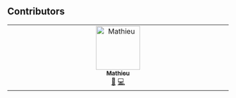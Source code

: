 ## Contributors

<!-- ALL-CONTRIBUTORS-LIST:START - Do not remove or modify this section -->
<!-- prettier-ignore-start -->
<!-- markdownlint-disable -->
<table>
  <tbody>
    <tr>
      <td align="center" valign="top" width="14.28%"><a href="https://temporalhq.com"><img src="https://avatars.githubusercontent.com/u/46251907?v=4?s=100" width="100px;" alt="Mathieu"/><br /><sub><b>Mathieu</b></sub></a><br /><a href="#maintenance-Skogrine" title="Maintenance">🚧</a> <a href="#code-Skogrine" title="Code">💻</a></td>
    </tr>
  </tbody>
</table>

<!-- markdownlint-restore -->
<!-- prettier-ignore-end -->

<!-- ALL-CONTRIBUTORS-LIST:END -->
